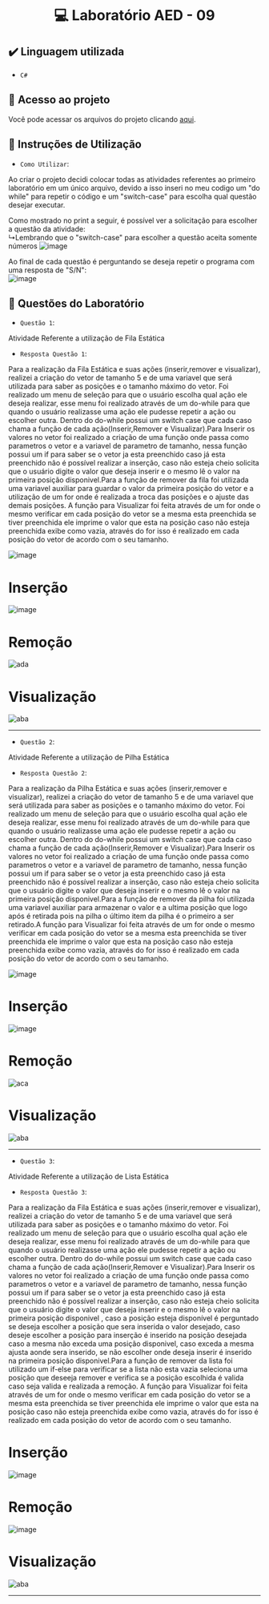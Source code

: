 <h1 align="center"> 💻 Laboratório AED - 09 </h1>

## ✔️ Linguagem utilizada
- ``C#``

## 📁 Acesso ao projeto
Você pode acessar os arquivos do projeto clicando [aqui](https://github.com/AED-PCO/lab-aed-pco-2022-2-PedroHCunhaV).

## 📝 Instruções de Utilização

- `Como Utilizar`:

Ao criar o projeto decidi colocar todas as atividades referentes ao primeiro laboratório em um único arquivo, devido a isso inseri no meu codigo um "do while" para repetir o código e um "switch-case" para escolha qual questão desejar executar.

Como mostrado no print a seguir, é possível ver a solicitação para escolher a questão da atividade: <br>
  ↳Lembrando que o "switch-case" para escolher a questão aceita somente números
![image](https://user-images.githubusercontent.com/101759330/207328761-771b4ad2-8f84-4166-92cc-5bac41d8f21d.png)

Ao final de cada questão é perguntando se deseja repetir o programa com uma resposta de "S/N":<br>
![image](https://user-images.githubusercontent.com/101759330/187083140-d5ada98b-869f-48fd-b3b2-87fa281aaa90.png)

## 🔨 Questões do Laboratório
- `Questão 1`: 

Atividade Referente a utilização de Fila Estática

- `Resposta Questão 1`:

Para a realização da Fila Estática e suas ações (inserir,remover e visualizar), realizei a criação do vetor de tamanho 5 e de uma variavel que será utilizada para saber as posições e o tamanho máximo do vetor. Foi realizado um menu de seleção para que o usuário escolha qual ação ele deseja realizar, esse menu foi realizado através de um do-while para que quando o usuário realizasse uma ação ele pudesse repetir a ação ou escolher outra. Dentro do do-while possui um switch case que cada caso chama a função de cada ação(Inserir,Remover e Visualizar).Para Inserir os valores no vetor foi realizado a criação de uma função onde passa como parametros o vetor e a variavel de parametro de tamanho, nessa função possui um if para saber se o vetor ja esta preenchido caso já esta preenchido não é possível realizar a inserção, caso não esteja cheio solicita que o usuário digite o valor que deseja inserir e o mesmo lê o valor na primeira posição disponivel.Para a função de remover da fila foi utilizada uma variavel auxiliar para guardar o valor da primeira posição do vetor e a utilização de um for onde é realizada a troca das posições e o ajuste das demais posições. A função para Visualizar foi feita através de um for onde o mesmo verificar em cada posição do vetor se a mesma esta preenchida se tiver preenchida ele imprime o valor que esta na posição caso não esteja preenchida exibe como vazia, através do for isso é realizado em cada posição do vetor de acordo com o seu tamanho.

![image](https://user-images.githubusercontent.com/101759330/207335396-8ef1e0c7-dcdc-4dbc-a0f1-78d82527886b.png)

# Inserção
![image](https://user-images.githubusercontent.com/101759330/207335827-27afbae6-0edd-459f-ac9e-3950826899d2.png)

# Remoção
![ada](https://user-images.githubusercontent.com/101759330/207337679-dfeeb800-2551-46fa-ae88-aa3db294d4fc.png)

# Visualização
![aba](https://user-images.githubusercontent.com/101759330/207338246-1e526e3b-a51c-42f3-8ece-7f024dea5ce6.png)

----------------------------------------------------------------------------------------------------------------------------------------------------------------------

- `Questão 2`:

Atividade Referente a utilização de Pilha Estática

- `Resposta Questão 2`:

Para a realização da Pilha Estática e suas ações (inserir,remover e visualizar), realizei a criação do vetor de tamanho 5 e de uma variavel que será utilizada para saber as posições e o tamanho máximo do vetor. Foi realizado um menu de seleção para que o usuário escolha qual ação ele deseja realizar, esse menu foi realizado através de um do-while para que quando o usuário realizasse uma ação ele pudesse repetir a ação ou escolher outra. Dentro do do-while possui um switch case que cada caso chama a função de cada ação(Inserir,Remover e Visualizar).Para Inserir os valores no vetor foi realizado a criação de uma função onde passa como parametros o vetor e a variavel de parametro de tamanho, nessa função possui um if para saber se o vetor ja esta preenchido caso já esta preenchido não é possível realizar a inserção, caso não esteja cheio solicita que o usuário digite o valor que deseja inserir e o mesmo lê o valor na primeira posição disponivel.Para a função de remover da pilha foi utilizada uma variavel auxiliar para armazenar o valor e a ultima posição que logo após é retirada pois na pilha o último item da pilha é o primeiro a ser retirado.A função para Visualizar foi feita através de um for onde o mesmo verificar em cada posição do vetor se a mesma esta preenchida se tiver preenchida ele imprime o valor que esta na posição caso não esteja preenchida exibe como vazia, através do for isso é realizado em cada posição do vetor de acordo com o seu tamanho.

![image](https://user-images.githubusercontent.com/101759330/207344473-96e84f16-1805-4fcd-9e90-f3b665e58f05.png)

# Inserção
![image](https://user-images.githubusercontent.com/101759330/207335827-27afbae6-0edd-459f-ac9e-3950826899d2.png)

# Remoção
![aca](https://user-images.githubusercontent.com/101759330/207349355-80dc0be8-d343-44e0-b44d-669b49c46102.png)

# Visualização
![aba](https://user-images.githubusercontent.com/101759330/207338246-1e526e3b-a51c-42f3-8ece-7f024dea5ce6.png)

----------------------------------------------------------------------------------------------------------------------------------------------------------------------

- `Questão 3`:

Atividade Referente a utilização de Lista Estática

- `Resposta Questão 3`:

Para a realização da Fila Estática e suas ações (inserir,remover e visualizar), realizei a criação do vetor de tamanho 5 e de uma variavel que será utilizada para saber as posições e o tamanho máximo do vetor. Foi realizado um menu de seleção para que o usuário escolha qual ação ele deseja realizar, esse menu foi realizado através de um do-while para que quando o usuário realizasse uma ação ele pudesse repetir a ação ou escolher outra. Dentro do do-while possui um switch case que cada caso chama a função de cada ação(Inserir,Remover e Visualizar).Para Inserir os valores no vetor foi realizado a criação de uma função onde passa como parametros o vetor e a variavel de parametro de tamanho, nessa função possui um if para saber se o vetor ja esta preenchido caso já esta preenchido não é possível realizar a inserção, caso não esteja cheio solicita que o usuário digite o valor que deseja inserir e o mesmo lê o valor na primeira posição disponivel , caso a posição esteja disponível é perguntado se deseja escolher a posição que sera inserida o valor desejado, caso deseje escolher a posição para inserção é inserido na posição desejada caso a mesma não exceda uma posição disponivel, caso exceda a mesma ajusta aonde sera inserido, se não escolher onde deseja inserir é inserido na primeira posição disponivel.Para a função de remover da lista foi utilizado um if-else para verificar se a lista não esta vazia seleciona uma posição que deseeja remover e verifica se a posição escolhida é valida caso seja valida  e realizada a remoção. A função para Visualizar foi feita através de um for onde o mesmo verificar em cada posição do vetor se a mesma esta preenchida se tiver preenchida ele imprime o valor que esta na posição caso não esteja preenchida exibe como vazia, através do for isso é realizado em cada posição do vetor de acordo com o seu tamanho.

# Inserção
![image](https://user-images.githubusercontent.com/101759330/207357126-f80223e9-dcfd-4090-adc7-b1bf7058985b.png)

# Remoção
![image](https://user-images.githubusercontent.com/101759330/207357225-d3b4cae1-fea3-40b5-ba4f-dd5dce0b334f.png)

# Visualização
![aba](https://user-images.githubusercontent.com/101759330/207338246-1e526e3b-a51c-42f3-8ece-7f024dea5ce6.png)

----------------------------------------------------------------------------------------------------------------------------------------------------------------------

